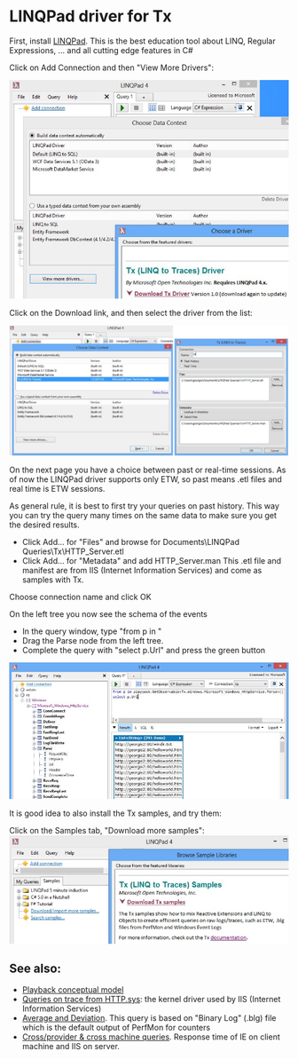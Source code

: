 # LINQPad driver for Tx

First, install [LINQPad](http://www.linqpad.net). This is the best education tool about LINQ, Regular Expressions, ... and all cutting edge features in C#

Click on Add Connection and then "View More Drivers":

![TxDriverInstall.JPG](TxDriverInstall.JPG)

Click on the Download link, and then select the driver from the list:

![TxDriver.JPG](TxDriver.JPG)

On the next page you have a choice between past or real-time sessions.
As of now the LINQPad driver supports only ETW, so past means .etl files and real time is ETW sessions.

As general rule, it is best to first try your queries on past history.
This way you can try the query many times on the same data to make sure you get the desired results. 

* Click Add... for "Files" and browse for Documents\LINQPad Queries\Tx\HTTP_Server.etl
* Click Add... for "Metadata" and add HTTP_Server.man
This .etl file and manifest are from IIS (Internet Information Services) and come as samples with Tx. 

Choose connection name and click OK

On the left tree you now see the schema of the events
* In the query window, type "from p in "
* Drag the Parse node from the left tree.
* Complete the query with "select p.Url" and press the green button

![SelectParseUrl.JPG](SelectParseUrl.JPG)

It is good idea to also install the Tx samples, and try them:

Click on the Samples tab, "Download more samples":
![TxSamplesInstall.JPG](TxSamplesInstall.JPG)

## See also:
* [Playback conceptual model](../../Doc/PlaybackConcepts.md)
* [Queries on trace from HTTP.sys](../../Samples/LinqPad/Queries/HTTP.sys/Readme.md): the kernel driver used by IIS (Internet Information Services)
* [Average and Deviation](../../Samples/LinqPad/Queries/Performance%20Counters/Readme.md). This query is based on "Binary Log" (.blg) file which is the default output of PerfMon for counters
* [Cross/provider & cross machine queries](../../Samples/LinqPad/Queries/IE_IIS/Readme.md). Response time of IE on client machine and IIS on server.


